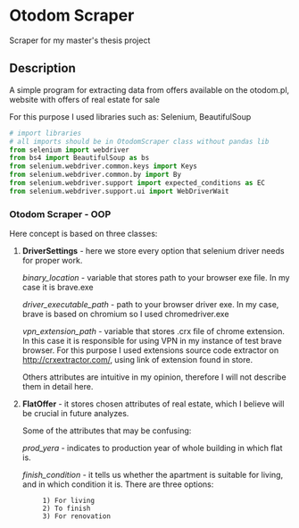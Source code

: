 # Otodom Scraper
Scraper for my master's thesis project

## Description
A simple program for extracting data from offers available on the otodom.pl, website with offers of real estate for sale 

For this purpose I used libraries such as: Selenium, BeautifulSoup
```python
# import libraries
# all imports should be in OtodomScraper class without pandas lib
from selenium import webdriver
from bs4 import BeautifulSoup as bs
from selenium.webdriver.common.keys import Keys
from selenium.webdriver.common.by import By
from selenium.webdriver.support import expected_conditions as EC
from selenium.webdriver.support.ui import WebDriverWait
```

### Otodom Scraper - OOP
Here concept is based on three classes:
1. **DriverSettings** - here we store every option that selenium driver needs for proper work.
      
      *binary_location* - variable that stores path to your browser exe file. In my case it is brave.exe
      
      *driver_executable_path* - path to your browser driver exe. In my case, brave is based on chromium so I used chromedriver.exe
      
      *vpn_extension_path* - variable that stores .crx file of chrome extension. In this case it is responsible for using VPN in my instance of test brave browser. For this              purpose I used extensions source code extractor on http://crxextractor.com/, using link of extension found in store.
      
      Others attributes are intuitive in my opinion, therefore I will not describe them in detail here.
    
2. **FlatOffer** - it stores chosen attributes of real estate, which I believe will be crucial in future analyzes.

      Some of the attributes that may be confusing:
      
      *prod_yera* - indicates to production year of whole building in which flat is.
      
      *finish_condition* - it tells us whether the apartment is suitable for living, and in which condition it is. There are three options:
      
            1) For living
            2) To finish
            3) For renovation
       
       
      
